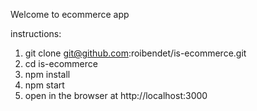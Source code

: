 Welcome to ecommerce app

instructions:

1. git clone git@github.com:roibendet/is-ecommerce.git
2. cd is-ecommerce
3. npm install
4. npm start
5. open in the browser at http://localhost:3000
